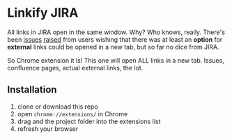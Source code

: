# Linkify JIRA

All links in JIRA open in the same window. Why? Who knows, really. There's been [issues](https://jira.atlassian.com/browse/JRACLOUD-9380) [raised](https://jira.atlassian.com/browse/JRASERVER-70096) from users wishing that there was at least an __option__ for __external__ links could be opened in a new tab, but so far no dice from JIRA.

So Chrome extension it is! This one will open ALL links in a new tab. Issues, confluence pages, actual external links, the lot.

## Installation

1. clone or download this repo
2. open `chrome://extensions/` in Chrome
3. drag and the project folder into the extensions list
4. refresh your browser
